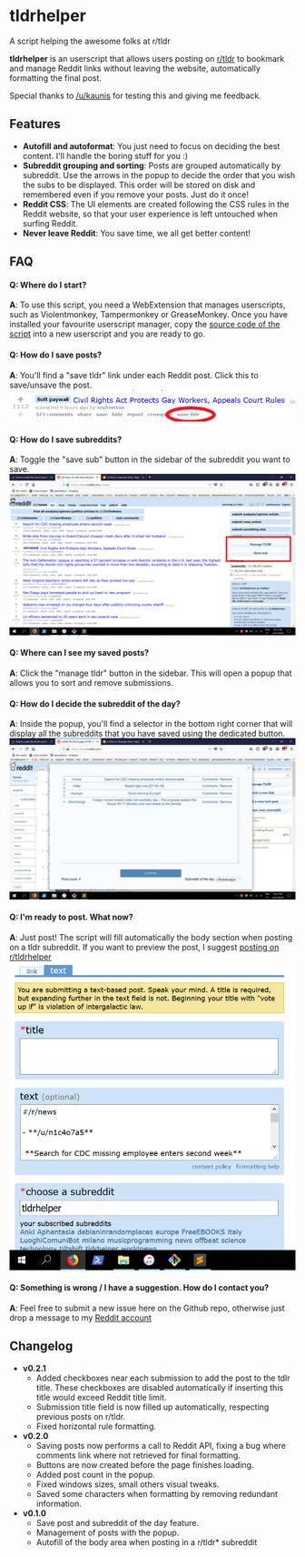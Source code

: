 # tldrhelper
A script helping the awesome folks at r/tldr

**tldrhelper** is an userscript that allows users posting on [r/tldr](https://www.reddit.com/r/tldr/) to bookmark and manage Reddit links without leaving the website, automatically formatting the final post.

Special thanks to [/u/kaunis](https://www.reddit.com/user/kaunis) for testing this and giving me feedback.
## Features
* **Autofill and autoformat**: You just need to focus on deciding the best content. I'll handle the boring stuff for you :)
* **Subreddit grouping and sorting**: Posts are grouped automatically by subreddit. Use the arrows in the popup to decide the order that you wish the subs to be displayed. This order will be stored on disk and remembered even if you remove your posts. Just do it once!
* **Reddit CSS**: The UI elements are created following the CSS rules in the Reddit website, so that your user experience is left untouched when surfing Reddit.
* **Never leave Reddit**: You save time, we all get better content!
## FAQ
#### Q: Where do I start?
**A**: To use this script, you need a WebExtension that manages userscripts, such as Violentmonkey, Tampermonkey or GreaseMonkey. Once you have installed your favourite userscript manager, copy the [source code of the script](https://github.com/ElectricBlueSnake/tldrhelper) into a new userscript and you are ready to go.
#### Q: How do I save posts?
**A**: You'll find a "save tldr" link under each Reddit post. Click this to save/unsave the post.
![](https://github.com/ElectricBlueSnake/tldrhelper/blob/master/Images/save.png)
#### Q: How do I save subreddits?
**A**: Toggle the "save sub" button in the sidebar of the subreddit you want to save.
![](https://github.com/ElectricBlueSnake/tldrhelper/blob/master/Images/home.png)
#### Q: Where can I see my saved posts?
**A**: Click the "manage tldr" button in the sidebar. This will open a popup that allows you to sort and remove submissions.
#### Q: How do I decide the subreddit of the day?
**A**: Inside the popup, you'll find a selector in the bottom right corner that will display all the subreddits that you have saved using the dedicated button.
![](https://github.com/ElectricBlueSnake/tldrhelper/blob/master/Images/popup.png)
#### Q: I'm ready to post. What now?
**A**: Just post! The script will fill automatically the body section when posting on a tldr subreddit. If you want to preview the post, I suggest [posting on r/tldrhelper](https://www.reddit.com/r/tldrhelper/submit?selftext=true)
![](https://github.com/ElectricBlueSnake/tldrhelper/blob/master/Images/autofill.png)
#### Q: Something is wrong / I have a suggestion. How do I contact you?
**A**: Feel free to submit a new issue here on the Github repo, otherwise just drop a message to my [Reddit account](https://www.reddit.com/user/nov4chip/)

## Changelog
* **v0.2.1**
  * Added checkboxes near each submission to add the post to the tdlr title. These checkboxes are disabled automatically if inserting this title would exceed Reddit title limit.
  * Submission title field is now filled up automatically, respecting previous posts on r/tldr.
  * Fixed horizontal rule formatting.
* **v0.2.0**
  * Saving posts now performs a call to Reddit API, fixing a bug where comments link where not retrieved for final formatting. 
  * Buttons are now created before the page finishes loading.
  * Added post count in the popup.
  * Fixed windows sizes, small others visual tweaks.
  * Saved some characters when formatting by removing redundant information.
* **v0.1.0**
  * Save post and subreddit of the day feature.
  * Management of posts with the popup.
  * Autofill of the body area when posting in a r/tldr* subreddit


